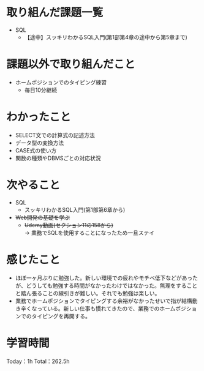 # 取り組んだ課題一覧
- SQL
	- 【途中】スッキリわかるSQL入門(第1部第4章の途中から第5章まで)

# 課題以外で取り組んだこと
- ホームポジションでのタイピング練習
	- 毎日10分継続

# わかったこと
- SELECT文での計算式の記述方法
- データ型の変換方法
- CASE式の使い方
- 関数の種類やDBMSごとの対応状況

# 次やること
- SQL
	- スッキリわかるSQL入門(第1部第6章から)
- ~~Web開発の基礎を学ぶ~~
	- ~~Udemy動画(セクション11の158から)~~  
   → 業務でSQLを使用することになったため一旦ステイ

# 感じたこと
- ほぼ一ヶ月ぶりに勉強した。新しい環境での疲れやモチベ低下などがあったが、どうしても勉強する時間がなかったわけではなかった。無理をすることと踏ん張ることの線引きが難しい。それでも勉強は楽しい。
- 業務でホームポジションでタイピングする余裕がなかったせいで指が結構動き辛くなっている。新しい仕事も慣れてきたので、業務でのホームポジションでのタイピングを再開する。

# 学習時間
Today：1h Total：262.5h